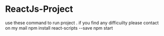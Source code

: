 # ReactJs-Project

use these command to run project . if you find any difficuilty please contact on my mail
npm install react-scripts --save
npm start
